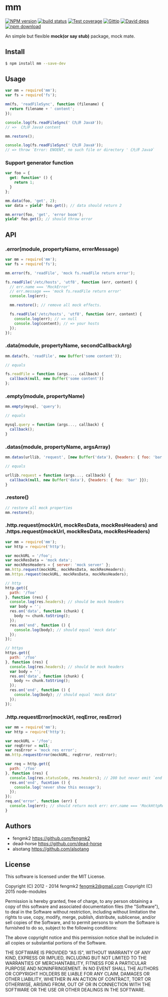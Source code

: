 mm
=======

[![NPM version][npm-image]][npm-url]
[![build status][travis-image]][travis-url]
[![Test coverage][coveralls-image]][coveralls-url]
[![Gittip][gittip-image]][gittip-url]
[![David deps][david-image]][david-url]
[![npm download][download-image]][download-url]

[npm-image]: https://img.shields.io/npm/v/mm.svg?style=flat-square
[npm-url]: https://npmjs.org/package/mm
[travis-image]: https://img.shields.io/travis/node-modules/mm.svg?style=flat-square
[travis-url]: https://travis-ci.org/node-modules/mm
[coveralls-image]: https://img.shields.io/coveralls/node-modules/mm.svg?style=flat-square
[coveralls-url]: https://coveralls.io/r/node-modules/mm?branch=master
[gittip-image]: https://img.shields.io/gittip/fengmk2.svg?style=flat-square
[gittip-url]: https://www.gittip.com/fengmk2/
[david-image]: https://img.shields.io/david/node-modules/mm.svg?style=flat-square
[david-url]: https://david-dm.org/node-modules/mm
[download-image]: https://img.shields.io/npm/dm/mm.svg?style=flat-square
[download-url]: https://npmjs.org/package/mm

An simple but flexible **mock(or say stub)** package, mock mate.

## Install

```bash
$ npm install mm --save-dev
```

## Usage

```js
var mm = require('mm');
var fs = require('fs');

mm(fs, 'readFileSync', function (filename) {
  return filename + ' content';
});

console.log(fs.readFileSync('《九评 Java》'));
// => 《九评 Java》 content

mm.restore();

console.log(fs.readFileSync('《九评 Java》'));
// => throw `Error: ENOENT, no such file or directory '《九评 Java》`
```

### Support generator function

```js
var foo = {
  get: function* () {
    return 1;
  }
};

mm.data(foo, 'get', 2);
var data = yield* foo.get(); // data should return 2

mm.error(foo, 'get', 'error boom');
yield* foo.get(); // should throw error
```

## API

### .error(module, propertyName, errerMessage)

```js
var mm = require('mm');
var fs = require('fs');

mm.error(fs, 'readFile', 'mock fs.readFile return error');

fs.readFile('/etc/hosts', 'utf8', function (err, content) {
  // err.name === 'MockError'
  // err.message === 'mock fs.readFile return error'
  console.log(err);

  mm.restore(); // remove all mock effects.

  fs.readFile('/etc/hosts', 'utf8', function (err, content) {
    console.log(err); // => null
    console.log(content); // => your hosts
  });
});
```

### .data(module, propertyName, secondCallbackArg)

```js
mm.data(fs, 'readFile', new Buffer('some content'));

// equals

fs.readFile = function (args..., callback) {
  callback(null, new Buffer('some content'))
};
```

### .empty(module, propertyName)

```js
mm.empty(mysql, 'query');

// equals

mysql.query = function (args..., callback) {
  callback();
}
```

### .datas(module, propertyName, argsArray)

```js
mm.datas(urllib, 'request', [new Buffer('data'), {headers: { foo: 'bar' }}]);

// equals

urllib.request = function (args..., callback) {
  callback(null, new Buffer('data'), {headers: { foo: 'bar' }});
}
```

### .restore()

```js
// restore all mock properties
mm.restore();
```

### .http.request(mockUrl, mockResData, mockResHeaders) and .https.request(mockUrl, mockResData, mockResHeaders)

```js
var mm = require('mm');
var http = require('http');

var mockURL = '/foo';
var mockResData = 'mock data';
var mockResHeaders = { server: 'mock server' };
mm.http.request(mockURL, mockResData, mockResHeaders);
mm.https.request(mockURL, mockResData, mockResHeaders);

// http
http.get({
  path: '/foo'
}, function (res) {
  console.log(res.headers); // should be mock headers
  var body = '';
  res.on('data', function (chunk) {
    body += chunk.toString();
  });
  res.on('end', function () {
    console.log(body); // should equal 'mock data'
  });
});

// https
https.get({
  path: '/foo'
}, function (res) {
  console.log(res.headers); // should be mock headers
  var body = '';
  res.on('data', function (chunk) {
    body += chunk.toString();
  });
  res.on('end', function () {
    console.log(body); // should equal 'mock data'
  });
});
```

### .http.requestError(mockUrl, reqError, resError)

```js
var mm = require('mm');
var http = require('http');

var mockURL = '/foo';
var reqError = null;
var resError = 'mock res error';
mm.http.requestError(mockURL, reqError, resError);

var req = http.get({
  path: '/foo'
}, function (res) {
  console.log(res.statusCode, res.headers); // 200 but never emit `end` event
  res.on('end', fucntion () {
    console.log('never show this message');
  });
});
req.on('error', function (err) {
  console.log(err); // should return mock err: err.name === 'MockHttpResponseError'
}
```

## Authors

* fengmk2 <https://github.com/fengmk2>
* dead-horse <https://github.com/dead-horse>
* alsotang <https://github.com/alsotang>

## License

This software is licensed under the MIT License.

Copyright (C) 2012 - 2014 fengmk2 <fengmk2@gmail.com>
Copyright (C) 2015 node-modules

Permission is hereby granted, free of charge, to any person obtaining a copy
of this software and associated documentation files (the "Software"), to deal
in the Software without restriction, including without limitation the rights
to use, copy, modify, merge, publish, distribute, sublicense, and/or sell
copies of the Software, and to permit persons to whom the Software is
furnished to do so, subject to the following conditions:

The above copyright notice and this permission notice shall be included in
all copies or substantial portions of the Software.

THE SOFTWARE IS PROVIDED "AS IS", WITHOUT WARRANTY OF ANY KIND, EXPRESS OR
IMPLIED, INCLUDING BUT NOT LIMITED TO THE WARRANTIES OF MERCHANTABILITY,
FITNESS FOR A PARTICULAR PURPOSE AND NONINFRINGEMENT. IN NO EVENT SHALL THE
AUTHORS OR COPYRIGHT HOLDERS BE LIABLE FOR ANY CLAIM, DAMAGES OR OTHER
LIABILITY, WHETHER IN AN ACTION OF CONTRACT, TORT OR OTHERWISE, ARISING FROM,
OUT OF OR IN CONNECTION WITH THE SOFTWARE OR THE USE OR OTHER DEALINGS IN
THE SOFTWARE.
